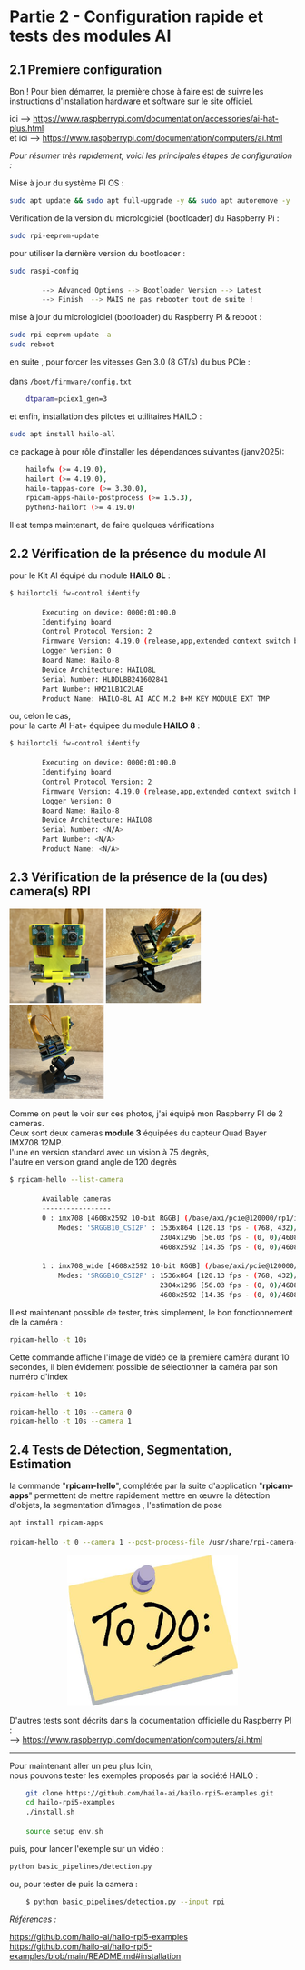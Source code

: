 # Partie 2 - Configuration rapide et tests des modules AI

## 2.1 Premiere configuration 

Bon ! 
Pour bien démarrer, la première chose à faire est de suivre les instructions d'installation hardware et software sur le site officiel.

ici --> https://www.raspberrypi.com/documentation/accessories/ai-hat-plus.html<br>
et ici -->  https://www.raspberrypi.com/documentation/computers/ai.html

_Pour résumer très rapidement, voici les principales étapes de configuration :_

Mise à jour du système PI OS :

```bash
sudo apt update && sudo apt full-upgrade -y && sudo apt autoremove -y
```

Vérification de la version du micrologiciel (bootloader) du Raspberry Pi :
```bash
sudo rpi-eeprom-update 
```

pour utiliser la dernière version du bootloader : 
```bash
sudo raspi-config

		--> Advanced Options --> Bootloader Version --> Latest
		--> Finish  --> MAIS ne pas rebooter tout de suite ! 
```

mise à jour du micrologiciel (bootloader) du Raspberry Pi & reboot :
		
```bash
sudo rpi-eeprom-update -a 
sudo reboot 
```
	
en suite , pour forcer les vitesses Gen 3.0 (8 GT/s) du bus PCIe :<br>	
dans ```/boot/firmware/config.txt```
	
```bash
	dtparam=pciex1_gen=3
```

et enfin, installation des pilotes et utilitaires HAILO :

```bash
sudo apt install hailo-all 		
```

ce package à pour rôle d'installer les dépendances suivantes (janv2025):

```bash
	hailofw (>= 4.19.0), 
	hailort (>= 4.19.0), 
	hailo-tappas-core (>= 3.30.0), 
	rpicam-apps-hailo-postprocess (>= 1.5.3), 
	python3-hailort (>= 4.19.0)
```
	
Il est temps maintenant, de faire quelques vérifications
	
	
## 2.2 Vérification de la présence du module AI

pour le Kit AI équipé du module **HAILO 8L** : 

```bash
$ hailortcli fw-control identify
	
		Executing on device: 0000:01:00.0
		Identifying board
		Control Protocol Version: 2
		Firmware Version: 4.19.0 (release,app,extended context switch buffer)
		Logger Version: 0
		Board Name: Hailo-8
		Device Architecture: HAILO8L
		Serial Number: HLDDLBB241602841
		Part Number: HM21LB1C2LAE
		Product Name: HAILO-8L AI ACC M.2 B+M KEY MODULE EXT TMP
```
ou, celon le cas,<br>
pour la carte AI Hat+ équipée du module **HAILO 8** : 
```bash
$ hailortcli fw-control identify

		Executing on device: 0000:01:00.0
		Identifying board
		Control Protocol Version: 2
		Firmware Version: 4.19.0 (release,app,extended context switch buffer)
		Logger Version: 0
		Board Name: Hailo-8
		Device Architecture: HAILO8
		Serial Number: <N/A>
		Part Number: <N/A>
		Product Name: <N/A>
```

## 2.3 Vérification de la présence de la (ou des) camera(s) RPI

<a href="photos/IMG_3762.JPEG"><img src="photos/IMG_3762.JPEG" width="33%"></a> <a href="photos/IMG_3764.JPEG"><img src="photos/IMG_3764.JPEG" width="33%"></a> <a href="photos/IMG_3760.JPEG"><img src="photos/IMG_3760.JPEG" width="33%"></a>


Comme on peut le voir sur ces photos, j'ai équipé mon Raspberry PI de 2 cameras.<br>
Ceux sont deux cameras **module 3** équipées du capteur Quad Bayer IMX708 12MP.<br>
l'une en version standard avec un vision à 75 degrès,<br>
l'autre en version grand angle de 120 degrès<br>

```bash
$ rpicam-hello --list-camera

		Available cameras
		-----------------
		0 : imx708 [4608x2592 10-bit RGGB] (/base/axi/pcie@120000/rp1/i2c@88000/imx708@1a)
			Modes: 'SRGGB10_CSI2P' : 1536x864 [120.13 fps - (768, 432)/3072x1728 crop]
									 2304x1296 [56.03 fps - (0, 0)/4608x2592 crop]
									 4608x2592 [14.35 fps - (0, 0)/4608x2592 crop]

		1 : imx708_wide [4608x2592 10-bit RGGB] (/base/axi/pcie@120000/rp1/i2c@80000/imx708@1a)
			Modes: 'SRGGB10_CSI2P' : 1536x864 [120.13 fps - (768, 432)/3072x1728 crop]
									 2304x1296 [56.03 fps - (0, 0)/4608x2592 crop]
									 4608x2592 [14.35 fps - (0, 0)/4608x2592 crop]

```

Il est maintenant possible de tester, très simplement, le bon fonctionnement de la caméra : 

```bash
rpicam-hello -t 10s
``` 

Cette commande affiche l'image de vidéo de la première caméra durant 10 secondes, 
il bien évidement possible de sélectionner la caméra par son numéro d'index 

```bash
rpicam-hello -t 10s
```

```bash
rpicam-hello -t 10s --camera 0
rpicam-hello -t 10s --camera 1
```


## 2.4 Tests de Détection, Segmentation, Estimation

la commande "**rpicam-hello**", complétée par la suite d'application "**rpicam-apps**" permettent de mettre rapidement mettre en œuvre la détection d'objets, la segmentation d'images , l'estimation de pose 

```bash
apt install rpicam-apps
	
rpicam-hello -t 0 --camera 1 --post-process-file /usr/share/rpi-camera-assets/hailo_yolov8_inference.json
```

<div style="text-align:center"><img src="photos/todo.jpeg" width=300/></div>


D'autres tests sont décrits dans la documentation officielle du Raspberry PI :<br>
--> https://www.raspberrypi.com/documentation/computers/ai.html

---

Pour maintenant aller un peu plus loin,<br>
nous pouvons tester les exemples proposés par la société HAILO :

```bash
	git clone https://github.com/hailo-ai/hailo-rpi5-examples.git
	cd hailo-rpi5-examples
	./install.sh

	source setup_env.sh
```
puis, pour lancer l'exemple sur un vidéo :

```bash
python basic_pipelines/detection.py
```
ou, pour tester de puis la camera  :
```bash
	$ python basic_pipelines/detection.py --input rpi
```
		
_Références :_ 

https://github.com/hailo-ai/hailo-rpi5-examples<br>
https://github.com/hailo-ai/hailo-rpi5-examples/blob/main/README.md#installation<br>
	

